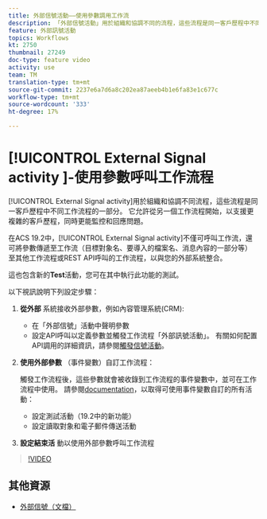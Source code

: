 ```yaml
---
title: 外部信號活動——使用參數調用工作流
description: 「外部信號活動」用於組織和協調不同的流程，這些流程是同一客戶歷程中不同工作流程的一部分。 它允許從另一個工作流程開始，以支援更複雜的客戶歷程，同時更能監控和回應問題。
feature: 外部訊號活動
topics: Workflows
kt: 2750
thumbnail: 27249
doc-type: feature video
activity: use
team: TM
translation-type: tm+mt
source-git-commit: 2237e6a7d6a8c202ea87aeeb4b1e6fa83e1c677c
workflow-type: tm+mt
source-wordcount: '333'
ht-degree: 17%

---
```



# [!UICONTROL External Signal activity ]-使用參數呼叫工作流程

[!UICONTROL External Signal activity]用於組織和協調不同流程，這些流程是同一客戶歷程中不同工作流程的一部分。 它允許從另一個工作流程開始，以支援更複雜的客戶歷程，同時更能監控和回應問題。

在ACS 19.2中，[!UICONTROL External Signal activity]不僅可呼叫工作流，還可將參數傳遞至工作流（目標對象名、要導入的檔案名、消息內容的一部分等） 至其他工作流程或REST API呼叫的工作流程，以與您的外部系統整合。

這也包含新的&#x200B;**Test**&#x200B;活動，您可在其中執行此功能的測試。

以下視訊說明下列設定步驟：

1. **從外部** 系統接收外部參數，例如內容管理系統(CRM):

   * 在「外部信號」活動中聲明參數
   * 設定API呼叫以定義參數並觸發工作流程「外部訊號活動」。 有關如何配置API調用的詳細資訊，請參閱[觸發信號活動](https://docs.campaign.adobe.com/doc/standard/en/api/ACS_API.html#triggering-a-signal-activity)。

1. **使用外部參數** （事件變數）自訂工作流程：

   觸發工作流程後，這些參數就會被收錄到工作流程的事件變數中，並可在工作流程中使用。 請參閱[documentation](https://helpx.adobe.com/campaign/standard/automating/using/calling-a-workflow-with-external-parameters.html)，以取得可使用事件變數自訂的所有活動：

   * 設定測試活動（19.2中的新功能）
   * 設定讀取對象和電子郵件傳送活動

1. **設定結束活** 動以使用外部參數呼叫工作流程

>[!VIDEO](https://video.tv.adobe.com/v/27249/?quality=12)

## 其他資源

* [外部信號（文檔）](https://experienceleague.adobe.com/docs/campaign-standard/using/managing-processes-and-data/calling-workflow-external-parameters/calling-a-workflow-with-external-parameters.html)
